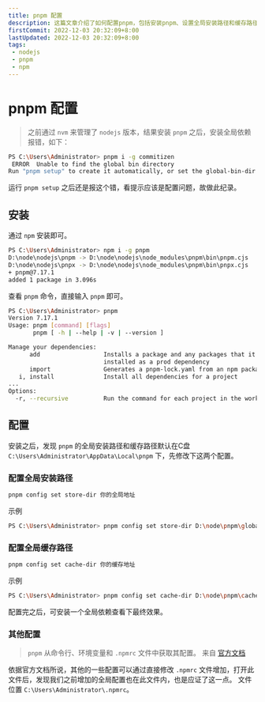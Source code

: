 ```yaml
---
title: pnpm 配置
description: 这篇文章介绍了如何配置pnpm，包括安装pnpm、设置全局安装路径和缓存路径等内容。文章提供了详细的命令和操作步骤，涵盖了pnpm安装和配置中的常见问题
firstCommit: 2022-12-03 20:32:09+8:00
lastUpdated: 2022-12-03 20:32:09+8:00
tags:
 - nodejs
 - pnpm
 - npm
---
```


# pnpm 配置

> 之前通过 `nvm` 来管理了 `nodejs` 版本，结果安装 `pnpm` 之后，安装全局依赖报错，如下：

```bash
PS C:\Users\Administrator> pnpm i -g commitizen
 ERROR  Unable to find the global bin directory
Run "pnpm setup" to create it automatically, or set the global-bin-dir setting, or the PNPM_HOME env variable. The global bin directory should be in the PATH.
```

运行 `pnpm setup` 之后还是报这个错，看提示应该是配置问题，故做此纪录。

## 安装

通过 `npm` 安装即可。

```bash
PS C:\Users\Administrator> npm i -g pnpm
D:\node\nodejs\pnpm -> D:\node\nodejs\node_modules\pnpm\bin\pnpm.cjs
D:\node\nodejs\pnpx -> D:\node\nodejs\node_modules\pnpm\bin\pnpx.cjs
+ pnpm@7.17.1
added 1 package in 3.096s
```

查看 `pnpm` 命令，直接输入 `pnpm` 即可。

```bash
PS C:\Users\Administrator> pnpm
Version 7.17.1
Usage: pnpm [command] [flags]
       pnpm [ -h | --help | -v | --version ]

Manage your dependencies:
      add                  Installs a package and any packages that it depends on. By default, any new package is
                           installed as a prod dependency
      import               Generates a pnpm-lock.yaml from an npm package-lock.json (or npm-shrinkwrap.json) file
   i, install              Install all dependencies for a project
...
Options:
  -r, --recursive          Run the command for each project in the workspace.
```

## 配置

安装之后，发现 `pnpm` 的全局安装路径和缓存路径默认在C盘 `C:\Users\Administrator\AppData\Local\pnpm` 下，先修改下这两个配置。

### 配置全局安装路径

```bash
pnpm config set store-dir 你的全局地址
```

示例

```bash
PS C:\Users\Administrator> pnpm config set store-dir D:\node\pnpm\global
```

### 配置全局缓存路径

```bash
pnpm config set cache-dir 你的缓存地址
```

示例

```bash
PS C:\Users\Administrator> pnpm config set cache-dir D:\node\pnpm\cache
```

配置完之后，可安装一个全局依赖查看下最终效果。

### 其他配置

> `pnpm` 从命令行、环境变量和 `.npmrc` 文件中获取其配置。 来自 [官方文档](https://pnpm.io/zh/npmrc)

依据官方文档所说，其他的一些配置可以通过直接修改 `.npmrc` 文件增加，打开此文件后，发现我们之前增加的全局配置也在此文件内，也是应证了这一点。
文件位置 `C:\Users\Administrator\.npmrc`。
